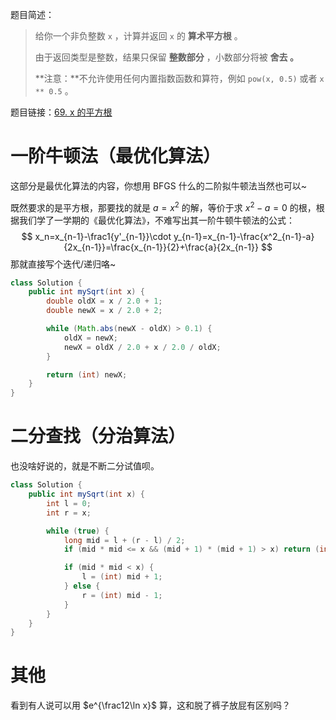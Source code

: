 题目简述：

> 给你一个非负整数 `x` ，计算并返回 `x` 的 **算术平方根** 。
>
> 由于返回类型是整数，结果只保留 **整数部分** ，小数部分将被 **舍去 。**
>
> **注意：**不允许使用任何内置指数函数和算符，例如 `pow(x, 0.5)` 或者 `x ** 0.5` 。

题目链接：[69. x 的平方根 ](https://leetcode.cn/problems/sqrtx/)

# 一阶牛顿法（最优化算法）

这部分是最优化算法的内容，你想用 BFGS 什么的二阶拟牛顿法当然也可以~

既然要求的是平方根，那要找的就是 $a=x^2$ 的解，等价于求 $x^2-a=0$ 的根，根据我们学了一学期的《最优化算法》，不难写出其一阶牛顿牛顿法的公式：
$$
x_n=x_{n-1}-\frac1{y'_{n-1}}\cdot y_{n-1}=x_{n-1}-\frac{x^2_{n-1}-a}{2x_{n-1}}=\frac{x_{n-1}}{2}+\frac{a}{2x_{n-1}}
$$
那就直接写个迭代/递归咯~

```java
class Solution {
    public int mySqrt(int x) {
        double oldX = x / 2.0 + 1;
        double newX = x / 2.0 + 2;

        while (Math.abs(newX - oldX) > 0.1) {
            oldX = newX;
            newX = oldX / 2.0 + x / 2.0 / oldX;
        }

        return (int) newX;
    }
}
```

# 二分查找（分治算法）

也没啥好说的，就是不断二分试值呗。

```java
class Solution {
    public int mySqrt(int x) {
        int l = 0;
        int r = x;

        while (true) {
            long mid = l + (r - l) / 2;
            if (mid * mid <= x && (mid + 1) * (mid + 1) > x) return (int) mid;

            if (mid * mid < x) {
                l = (int) mid + 1;
            } else {
                r = (int) mid - 1;
            }
        }
    }
}
```

# 其他

看到有人说可以用 $e^{\frac12\ln x}$ 算，这和脱了裤子放屁有区别吗？